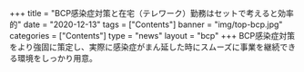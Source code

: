 +++
title = "BCP感染症対策と在宅（テレワーク）勤務はセットで考えると効率的"
date = "2020-12-13"
tags = ["Contents"]
banner = "img/top-bcp.jpg"
categories = ["Contents"]
type = "news"
layout = "bcp"
+++
BCP感染症対策をより強固に策定し、実際に感染症がまん延した時にスムーズに事業を継続できる環境をしっかり用意。